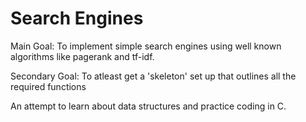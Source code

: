 # Search Engines

Main Goal: To implement simple search engines using well known algorithms like pagerank and tf-idf.

Secondary Goal: To atleast get a 'skeleton' set up that outlines all the required functions

An attempt to learn about data structures and practice coding in C.

